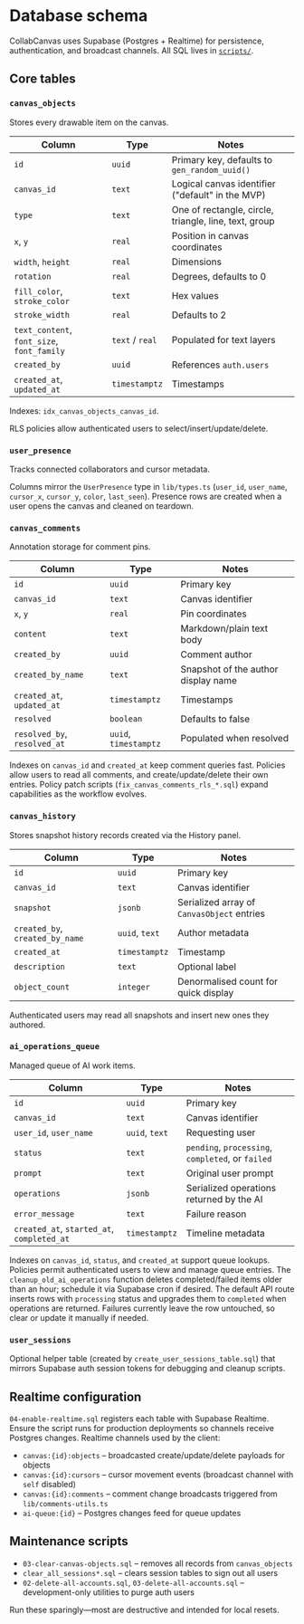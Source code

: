 # Database schema

CollabCanvas uses Supabase (Postgres + Realtime) for persistence, authentication,
and broadcast channels. All SQL lives in [`scripts/`](../scripts).

## Core tables

### `canvas_objects`

Stores every drawable item on the canvas.

| Column | Type | Notes |
| --- | --- | --- |
| `id` | `uuid` | Primary key, defaults to `gen_random_uuid()` |
| `canvas_id` | `text` | Logical canvas identifier ("default" in the MVP) |
| `type` | `text` | One of rectangle, circle, triangle, line, text, group |
| `x`, `y` | `real` | Position in canvas coordinates |
| `width`, `height` | `real` | Dimensions |
| `rotation` | `real` | Degrees, defaults to 0 |
| `fill_color`, `stroke_color` | `text` | Hex values |
| `stroke_width` | `real` | Defaults to 2 |
| `text_content`, `font_size`, `font_family` | `text` / `real` | Populated for text layers |
| `created_by` | `uuid` | References `auth.users` |
| `created_at`, `updated_at` | `timestamptz` | Timestamps |

Indexes: `idx_canvas_objects_canvas_id`.

RLS policies allow authenticated users to select/insert/update/delete.

### `user_presence`

Tracks connected collaborators and cursor metadata.

Columns mirror the `UserPresence` type in `lib/types.ts` (`user_id`,
`user_name`, `cursor_x`, `cursor_y`, `color`, `last_seen`). Presence rows are
created when a user opens the canvas and cleaned on teardown.

### `canvas_comments`

Annotation storage for comment pins.

| Column | Type | Notes |
| --- | --- | --- |
| `id` | `uuid` | Primary key |
| `canvas_id` | `text` | Canvas identifier |
| `x`, `y` | `real` | Pin coordinates |
| `content` | `text` | Markdown/plain text body |
| `created_by` | `uuid` | Comment author |
| `created_by_name` | `text` | Snapshot of the author display name |
| `created_at`, `updated_at` | `timestamptz` | Timestamps |
| `resolved` | `boolean` | Defaults to false |
| `resolved_by`, `resolved_at` | `uuid`, `timestamptz` | Populated when resolved |

Indexes on `canvas_id` and `created_at` keep comment queries fast. Policies allow
users to read all comments, and create/update/delete their own entries. Policy
patch scripts (`fix_canvas_comments_rls_*.sql`) expand capabilities as the
workflow evolves.

### `canvas_history`

Stores snapshot history records created via the History panel.

| Column | Type | Notes |
| --- | --- | --- |
| `id` | `uuid` | Primary key |
| `canvas_id` | `text` | Canvas identifier |
| `snapshot` | `jsonb` | Serialized array of `CanvasObject` entries |
| `created_by`, `created_by_name` | `uuid`, `text` | Author metadata |
| `created_at` | `timestamptz` | Timestamp |
| `description` | `text` | Optional label |
| `object_count` | `integer` | Denormalised count for quick display |

Authenticated users may read all snapshots and insert new ones they authored.

### `ai_operations_queue`

Managed queue of AI work items.

| Column | Type | Notes |
| --- | --- | --- |
| `id` | `uuid` | Primary key |
| `canvas_id` | `text` | Canvas identifier |
| `user_id`, `user_name` | `uuid`, `text` | Requesting user |
| `status` | `text` | `pending`, `processing`, `completed`, or `failed` |
| `prompt` | `text` | Original user prompt |
| `operations` | `jsonb` | Serialized operations returned by the AI |
| `error_message` | `text` | Failure reason |
| `created_at`, `started_at`, `completed_at` | `timestamptz` | Timeline metadata |

Indexes on `canvas_id`, `status`, and `created_at` support queue lookups.
Policies permit authenticated users to view and manage queue entries. The
`cleanup_old_ai_operations` function deletes completed/failed items older than an
hour; schedule it via Supabase cron if desired. The default API route inserts
rows with `processing` status and upgrades them to `completed` when operations
are returned. Failures currently leave the row untouched, so clear or update it
manually if needed.

### `user_sessions`

Optional helper table (created by `create_user_sessions_table.sql`) that mirrors
Supabase auth session tokens for debugging and cleanup scripts.

## Realtime configuration

`04-enable-realtime.sql` registers each table with Supabase Realtime. Ensure the
script runs for production deployments so channels receive Postgres changes.
Realtime channels used by the client:

- `canvas:{id}:objects` – broadcasted create/update/delete payloads for objects
- `canvas:{id}:cursors` – cursor movement events (broadcast channel with `self`
  disabled)
- `canvas:{id}:comments` – comment change broadcasts triggered from
  `lib/comments-utils.ts`
- `ai-queue:{id}` – Postgres changes feed for queue updates

## Maintenance scripts

- `03-clear-canvas-objects.sql` – removes all records from `canvas_objects`
- `clear_all_sessions*.sql` – clears session tables to sign out all users
- `02-delete-all-accounts.sql`, `03-delete-all-accounts.sql` – development-only
  utilities to purge auth users

Run these sparingly—most are destructive and intended for local resets.
